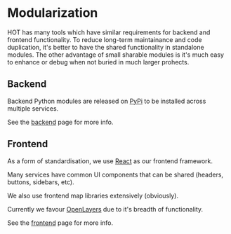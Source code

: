 # Modularization

HOT has many tools which have similar requirements for backend and
frontend functionality. To reduce long-term maintainance and code
duplication, it's better to have the shared functionality in
standalone modules. The other advantage of small sharable modules is
it's much easy to enhance or debug when not buried in much larger
prohects. 

## Backend

Backend Python modules are released on
[PyPi](https://pypi.org) to be installed across multiple services.

See the [backend](modules-backend) page for more info.

## Frontend

As a form of standardisation, we use [React](https://react.dev/) as
our frontend framework.

Many services have common UI components that can be shared (headers,
buttons, sidebars, etc).

We also use frontend map libraries extensively (obviously).

Currently we favour [OpenLayers](https://openlayers.org/) due to it's
breadth of functionality.

See the [frontend](modules-frontend) page for more info.
